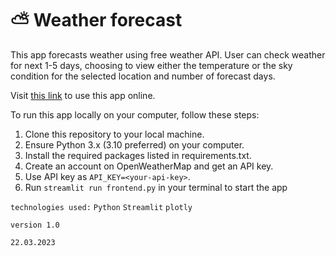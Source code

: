 # ⛅ Weather forecast

This app forecasts weather using free weather API. 
User can check weather for next 1-5 days, choosing to view either the temperature or
the sky condition for the selected location and number of forecast days.

Visit [this link](http://www.onet.pl) to use this app online.

To run this app locally on your computer, follow these steps:
1. Clone this repository to your local machine.
2. Ensure Python 3.x (3.10 preferred) on your computer.
3. Install the required packages listed in requirements.txt.
4. Create an account on OpenWeatherMap and get an API key.
5. Use API key as `API_KEY=<your-api-key>`.
6. Run `streamlit run frontend.py` in your terminal to start the app

`technologies used:`
`Python`
`Streamlit`
`plotly`

`version 1.0`

`22.03.2023`